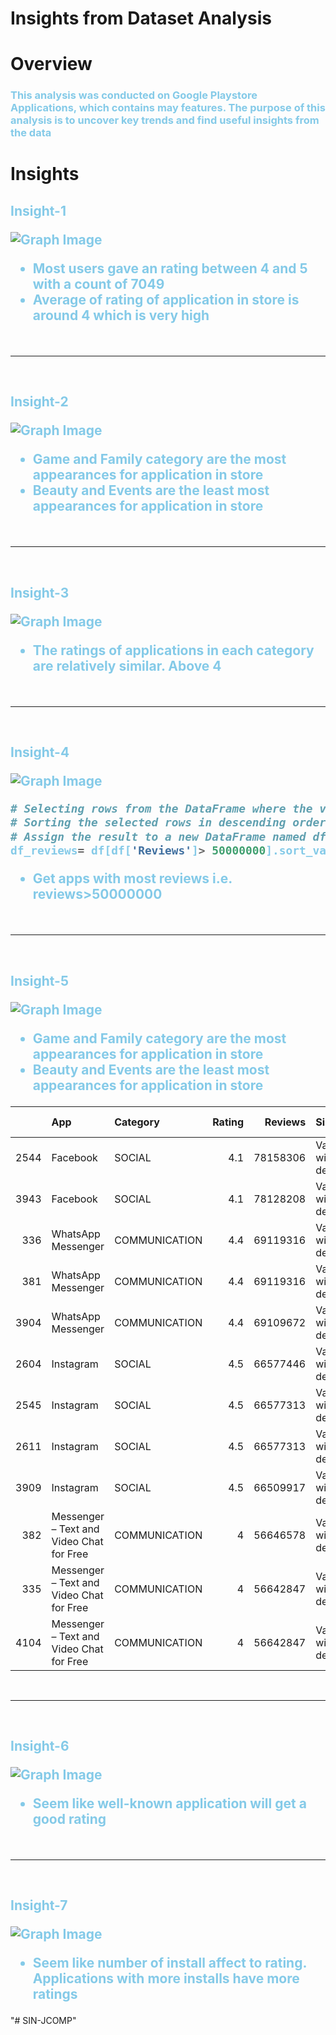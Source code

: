# Insights from Dataset Analysis


# Overview

<h3 style="color:#84cae8">
This analysis was conducted on Google Playstore Applications, which contains may features. The purpose of this analysis is to uncover key trends and find useful insights from the data </h3>


# Insights

<h2 style="color:#84cae8"> Insight-1

![Graph Image](/Google_Play_Store_Apps/PLOTS/plot1.png)

<ul>
<li>Most users gave an rating between 4 and 5 with a count of 7049</li>
<li>Average of rating of application in store is around 4 which is very high</li>
</ul>
</h2>


<br><hr><br>


<h2 style="color:#84cae8"> Insight-2

![Graph Image](/Google_Play_Store_Apps/PLOTS/plot2.png)

<ul>
<li>Game and Family category are the most appearances for application in store</li>
<li>Beauty and Events are the least most appearances for application in store</li>
</ul>
</h2>




<br><hr><br>


<h2 style="color:#84cae8"> Insight-3

![Graph Image](/Google_Play_Store_Apps/PLOTS/plot3.png)

<ul>
<li>The ratings of applications in each category are relatively similar. Above 4</li>

</ul>
</h2>

<br><hr><br>


<h2 style="color:#84cae8"> Insight-4

![Graph Image](/Google_Play_Store_Apps/PLOTS/plot4.png)

```python
# Selecting rows from the DataFrame where the value in the 'Reviews' column is greater than 50000000.
# Sorting the selected rows in descending order based on the value in the 'Reviews' column.
# Assign the result to a new DataFrame named df_reviews
df_reviews= df[df['Reviews']> 50000000].sort_values(by=["Reviews"], ascending=False)

```

<ul>

<li>Get apps with most reviews   i.e. reviews>50000000</li>

</ul>
</h2>


<br><hr><br>

<h2 style="color:#84cae8"> Insight-5

![Graph Image](/Google_Play_Store_Apps/PLOTS/plot5.png)

<ul>
<li>Game and Family category are the most appearances for application in store</li>
<li>Beauty and Events are the least most appearances for application in store</li>
</ul>
</h2>


|      | App                                      | Category      |   Rating |   Reviews | Size               | Installs       | Type   |   Price | Content Rating   | Genres        | Last Updated   | Current Ver        | Android Ver        |
|-----:|:-----------------------------------------|:--------------|---------:|----------:|:-------------------|:---------------|:-------|--------:|:-----------------|:--------------|:---------------|:-------------------|:-------------------|
| 2544 | Facebook                                 | SOCIAL        |      4.1 |  78158306 | Varies with device | 1,000,000,000+ | Free   |       0 | Teen             | Social        | August 3, 2018 | Varies with device | Varies with device |
| 3943 | Facebook                                 | SOCIAL        |      4.1 |  78128208 | Varies with device | 1,000,000,000+ | Free   |       0 | Teen             | Social        | August 3, 2018 | Varies with device | Varies with device |
|  336 | WhatsApp Messenger                       | COMMUNICATION |      4.4 |  69119316 | Varies with device | 1,000,000,000+ | Free   |       0 | Everyone         | Communication | August 3, 2018 | Varies with device | Varies with device |
|  381 | WhatsApp Messenger                       | COMMUNICATION |      4.4 |  69119316 | Varies with device | 1,000,000,000+ | Free   |       0 | Everyone         | Communication | August 3, 2018 | Varies with device | Varies with device |
| 3904 | WhatsApp Messenger                       | COMMUNICATION |      4.4 |  69109672 | Varies with device | 1,000,000,000+ | Free   |       0 | Everyone         | Communication | August 3, 2018 | Varies with device | Varies with device |
| 2604 | Instagram                                | SOCIAL        |      4.5 |  66577446 | Varies with device | 1,000,000,000+ | Free   |       0 | Teen             | Social        | July 31, 2018  | Varies with device | Varies with device |
| 2545 | Instagram                                | SOCIAL        |      4.5 |  66577313 | Varies with device | 1,000,000,000+ | Free   |       0 | Teen             | Social        | July 31, 2018  | Varies with device | Varies with device |
| 2611 | Instagram                                | SOCIAL        |      4.5 |  66577313 | Varies with device | 1,000,000,000+ | Free   |       0 | Teen             | Social        | July 31, 2018  | Varies with device | Varies with device |
| 3909 | Instagram                                | SOCIAL        |      4.5 |  66509917 | Varies with device | 1,000,000,000+ | Free   |       0 | Teen             | Social        | July 31, 2018  | Varies with device | Varies with device |
|  382 | Messenger – Text and Video Chat for Free | COMMUNICATION |      4   |  56646578 | Varies with device | 1,000,000,000+ | Free   |       0 | Everyone         | Communication | August 1, 2018 | Varies with device | Varies with device |
|  335 | Messenger – Text and Video Chat for Free | COMMUNICATION |      4   |  56642847 | Varies with device | 1,000,000,000+ | Free   |       0 | Everyone         | Communication | August 1, 2018 | Varies with device | Varies with device |
| 4104 | Messenger – Text and Video Chat for Free | COMMUNICATION |      4   |  56642847 | Varies with device | 1,000,000,000+ | Free   |       0 | Everyone         | Communication | August 1, 2018 | Varies with device | Varies with device |





<br><hr><br>


<h2 style="color:#84cae8"> Insight-6

![Graph Image](/Google_Play_Store_Apps/PLOTS/plot6.png)

<ul>
<li>Seem like well-known application will get a good rating</li>

</ul>
</h2>



<br><hr><br>


<h2 style="color:#84cae8"> Insight-7

![Graph Image](/Google_Play_Store_Apps/PLOTS/plot7.png)

<ul>
<li>Seem like number of install affect to rating.  Applications with more installs have more ratings </li>

</ul>
</h2>





"# SIN-JCOMP" 
